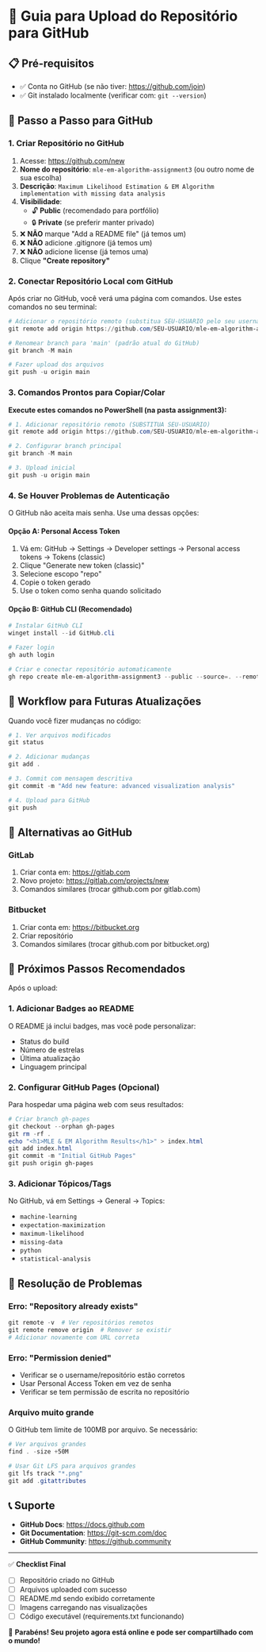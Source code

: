 # 🚀 Guia para Upload do Repositório para GitHub

## 📋 Pré-requisitos
- ✅ Conta no GitHub (se não tiver: https://github.com/join)
- ✅ Git instalado localmente (verificar com: `git --version`)

## 🔄 Passo a Passo para GitHub

### 1. **Criar Repositório no GitHub**
1. Acesse: https://github.com/new
2. **Nome do repositório**: `mle-em-algorithm-assignment3` (ou outro nome de sua escolha)
3. **Descrição**: `Maximum Likelihood Estimation & EM Algorithm implementation with missing data analysis`
4. **Visibilidade**: 
   - 🔓 **Public** (recomendado para portfólio)
   - 🔒 **Private** (se preferir manter privado)
5. ❌ **NÃO** marque "Add a README file" (já temos um)
6. ❌ **NÃO** adicione .gitignore (já temos um)
7. ❌ **NÃO** adicione license (já temos uma)
8. Clique **"Create repository"**

### 2. **Conectar Repositório Local com GitHub**

Após criar no GitHub, você verá uma página com comandos. Use estes comandos no seu terminal:

```powershell
# Adicionar o repositório remoto (substitua SEU-USUARIO pelo seu username)
git remote add origin https://github.com/SEU-USUARIO/mle-em-algorithm-assignment3.git

# Renomear branch para 'main' (padrão atual do GitHub)
git branch -M main

# Fazer upload dos arquivos
git push -u origin main
```

### 3. **Comandos Prontos para Copiar/Colar**

**Execute estes comandos no PowerShell (na pasta assignment3):**

```powershell
# 1. Adicionar repositório remoto (SUBSTITUA SEU-USUARIO)
git remote add origin https://github.com/SEU-USUARIO/mle-em-algorithm-assignment3.git

# 2. Configurar branch principal
git branch -M main

# 3. Upload inicial
git push -u origin main
```

### 4. **Se Houver Problemas de Autenticação**

O GitHub não aceita mais senha. Use uma dessas opções:

#### Opção A: Personal Access Token
1. Vá em: GitHub → Settings → Developer settings → Personal access tokens → Tokens (classic)
2. Clique "Generate new token (classic)"
3. Selecione escopo "repo"
4. Copie o token gerado
5. Use o token como senha quando solicitado

#### Opção B: GitHub CLI (Recomendado)
```powershell
# Instalar GitHub CLI
winget install --id GitHub.cli

# Fazer login
gh auth login

# Criar e conectar repositório automaticamente
gh repo create mle-em-algorithm-assignment3 --public --source=. --remote=origin --push
```

## 🔄 Workflow para Futuras Atualizações

Quando você fizer mudanças no código:

```powershell
# 1. Ver arquivos modificados
git status

# 2. Adicionar mudanças
git add .

# 3. Commit com mensagem descritiva
git commit -m "Add new feature: advanced visualization analysis"

# 4. Upload para GitHub
git push
```

## 🌟 Alternativas ao GitHub

### GitLab
1. Criar conta em: https://gitlab.com
2. Novo projeto: https://gitlab.com/projects/new
3. Comandos similares (trocar github.com por gitlab.com)

### Bitbucket  
1. Criar conta em: https://bitbucket.org
2. Criar repositório
3. Comandos similares (trocar github.com por bitbucket.org)

## 🎯 Próximos Passos Recomendados

Após o upload:

### 1. **Adicionar Badges ao README**
O README já inclui badges, mas você pode personalizar:
- Status do build
- Número de estrelas  
- Última atualização
- Linguagem principal

### 2. **Configurar GitHub Pages** (Opcional)
Para hospedar uma página web com seus resultados:
```powershell
# Criar branch gh-pages
git checkout --orphan gh-pages
git rm -rf .
echo "<h1>MLE & EM Algorithm Results</h1>" > index.html
git add index.html
git commit -m "Initial GitHub Pages"
git push origin gh-pages
```

### 3. **Adicionar Tópicos/Tags**
No GitHub, vá em Settings → General → Topics:
- `machine-learning`
- `expectation-maximization`
- `maximum-likelihood`
- `missing-data`
- `python`
- `statistical-analysis`

## 🛟 Resolução de Problemas

### Erro: "Repository already exists"
```powershell
git remote -v  # Ver repositórios remotos
git remote remove origin  # Remover se existir
# Adicionar novamente com URL correta
```

### Erro: "Permission denied"
- Verificar se o username/repositório estão corretos
- Usar Personal Access Token em vez de senha
- Verificar se tem permissão de escrita no repositório

### Arquivo muito grande
O GitHub tem limite de 100MB por arquivo. Se necessário:
```powershell
# Ver arquivos grandes
find . -size +50M

# Usar Git LFS para arquivos grandes
git lfs track "*.png"
git add .gitattributes
```

## 📞 Suporte

- **GitHub Docs**: https://docs.github.com
- **Git Documentation**: https://git-scm.com/doc
- **GitHub Community**: https://github.community

---

✅ **Checklist Final**
- [ ] Repositório criado no GitHub
- [ ] Arquivos uploaded com sucesso
- [ ] README.md sendo exibido corretamente
- [ ] Imagens carregando nas visualizações
- [ ] Código executável (requirements.txt funcionando)

🎉 **Parabéns! Seu projeto agora está online e pode ser compartilhado com o mundo!**